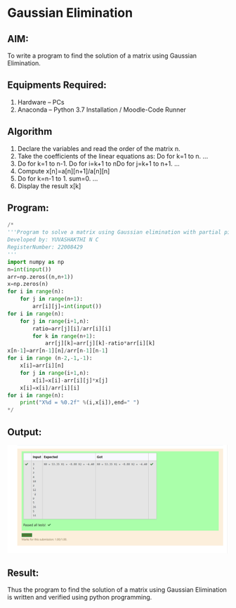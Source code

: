 # Gaussian Elimination

## AIM:
To write a program to find the solution of a matrix using Gaussian Elimination.

## Equipments Required:
1. Hardware – PCs
2. Anaconda – Python 3.7 Installation / Moodle-Code Runner

## Algorithm
1. Declare the variables and read the order of the matrix n.
2. Take the coefficients of the linear equations as: Do for k=1 to n. ...
3. Do for k=1 to n-1. Do for i=k+1 to nDo for j=k+1 to n+1. ...
4. Compute x[n]=a[n][n+1]/a[n][n]
5. Do for k=n-1 to 1. sum=0. ...
6. Display the result x[k]

## Program:
```py
/*
'''Program to solve a matrix using Gaussian elimination with partial pivoting.
Developed by: YUVASHAKTHI N C
RegisterNumber: 22008429
'''
import numpy as np
n=int(input())
arr=np.zeros((n,n+1))
x=np.zeros(n)
for i in range(n):
    for j in range(n+1):
        arr[i][j]=int(input())
for i in range(n):
    for j in range(i+1,n):
        ratio=arr[j][i]/arr[i][i]
        for k in range(n+1):
            arr[j][k]=arr[j][k]-ratio*arr[i][k]
x[n-1]=arr[n-1][n]/arr[n-1][n-1]
for i in range (n-2,-1,-1):
    x[i]=arr[i][n]
    for j in range(i+1,n):
        x[i]=x[i]-arr[i][j]*x[j]
    x[i]=x[i]/arr[i][i]    
for i in range(n):
    print("X%d = %0.2f" %(i,x[i]),end=" ") 
*/
```

## Output:
![gaussian elimination](./output.png)


## Result:
Thus the program to find the solution of a matrix using Gaussian Elimination is written and verified using python programming.

